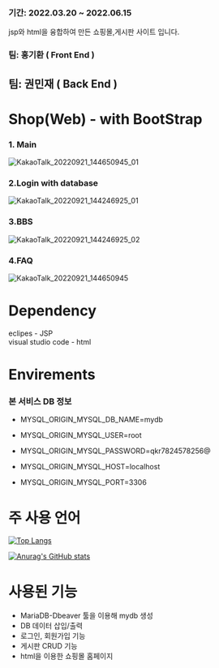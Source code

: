 
### 기간: 2022.03.20 ~ 2022.06.15
jsp와 html을 융합하여 만든 쇼핑몰,게시판 사이트 입니다.
### 팀: 홍기환 ( Front End )
## 팀: 권민재 ( Back End )

# Shop(Web) - with BootStrap

### 1. Main
![KakaoTalk_20220921_144650945_01](https://user-images.githubusercontent.com/101167081/191424182-9b74ca82-6909-4ec1-acd5-ce6442fcd10c.jpg)

### 2.Login with database
![KakaoTalk_20220921_144246925_01](https://user-images.githubusercontent.com/101167081/191423863-435ac250-b59e-4db7-b16a-2a46ff550257.jpg)

### 3.BBS
![KakaoTalk_20220921_144246925_02](https://user-images.githubusercontent.com/101167081/191423882-a6272f6d-a9a7-4598-9ce6-6f4450f8f32d.jpg)

### 4.FAQ

![KakaoTalk_20220921_144650945](https://user-images.githubusercontent.com/101167081/191424222-f395747b-0936-4d0d-9fd9-4c6919afbbc9.jpg)

# Dependency
eclipes - JSP <br>
visual studio code - html 
# Envirements
  ### 본 서비스 DB 정보<br>
* MYSQL_ORIGIN_MYSQL_DB_NAME=mydb

* MYSQL_ORIGIN_MYSQL_USER=root

* MYSQL_ORIGIN_MYSQL_PASSWORD=qkr7824578256@

* MYSQL_ORIGIN_MYSQL_HOST=localhost

* MYSQL_ORIGIN_MYSQL_PORT=3306

# 주 사용 언어
[![Top Langs](https://github-readme-stats.vercel.app/api/top-langs/?username=alswo1641)](https://github.com/alswo1641/github-readme-stats)

[![Anurag's GitHub stats](https://github-readme-stats.vercel.app/api?username=alswo1641)](https://github.com/alsow1641/github-readme-stats)

# 사용된 기능 
* MariaDB-Dbeaver 툴을 이용해 mydb 생성
* DB 데이터 삽입/출력
* 로그인, 회원가입 기능 
* 게시판 CRUD 기능
* html을 이용한 쇼핑몰 홈페이지

